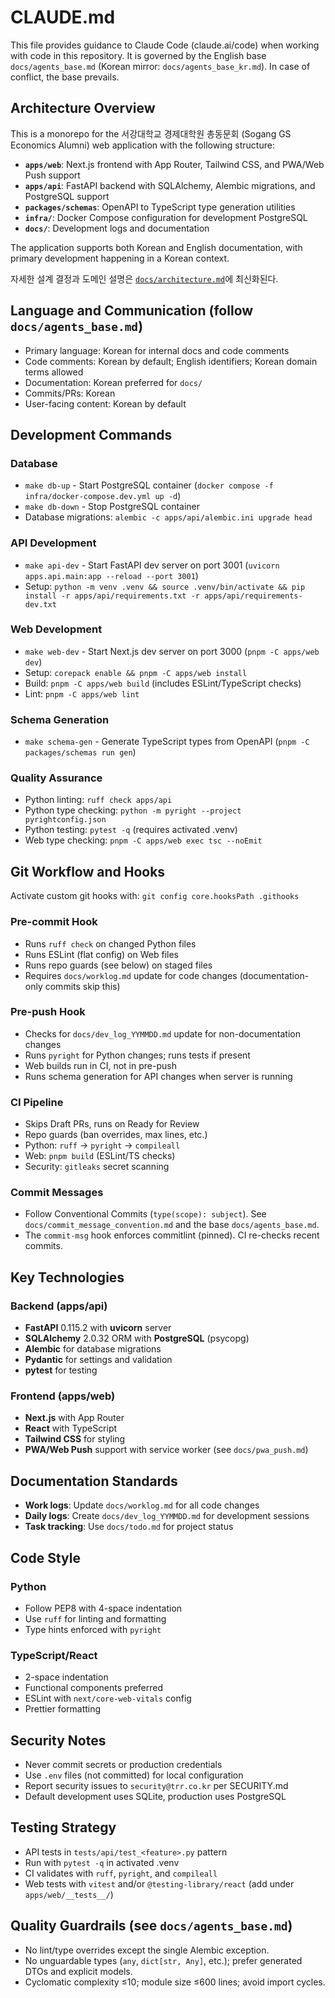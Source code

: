 # CLAUDE.md

This file provides guidance to Claude Code (claude.ai/code) when working with code in this repository. It is governed by the English base `docs/agents_base.md` (Korean mirror: `docs/agents_base_kr.md`). In case of conflict, the base prevails.

## Architecture Overview

This is a monorepo for the 서강대학교 경제대학원 총동문회 (Sogang GS Economics Alumni) web application with the following structure:

- **`apps/web`**: Next.js frontend with App Router, Tailwind CSS, and PWA/Web Push support
- **`apps/api`**: FastAPI backend with SQLAlchemy, Alembic migrations, and PostgreSQL support
- **`packages/schemas`**: OpenAPI to TypeScript type generation utilities
- **`infra/`**: Docker Compose configuration for development PostgreSQL
- **`docs/`**: Development logs and documentation

The application supports both Korean and English documentation, with primary development happening in a Korean context.

자세한 설계 결정과 도메인 설명은 [`docs/architecture.md`](docs/architecture.md)에 최신화된다.

## Language and Communication (follow `docs/agents_base.md`)

- Primary language: Korean for internal docs and code comments
- Code comments: Korean by default; English identifiers; Korean domain terms allowed
- Documentation: Korean preferred for `docs/`
- Commits/PRs: Korean
- User-facing content: Korean by default

## Development Commands

### Database
- `make db-up` - Start PostgreSQL container (`docker compose -f infra/docker-compose.dev.yml up -d`)
- `make db-down` - Stop PostgreSQL container
- Database migrations: `alembic -c apps/api/alembic.ini upgrade head`

### API Development
- `make api-dev` - Start FastAPI dev server on port 3001 (`uvicorn apps.api.main:app --reload --port 3001`)
- Setup: `python -m venv .venv && source .venv/bin/activate && pip install -r apps/api/requirements.txt -r apps/api/requirements-dev.txt`

### Web Development
- `make web-dev` - Start Next.js dev server on port 3000 (`pnpm -C apps/web dev`)
- Setup: `corepack enable && pnpm -C apps/web install`
- Build: `pnpm -C apps/web build` (includes ESLint/TypeScript checks)
- Lint: `pnpm -C apps/web lint`

### Schema Generation
- `make schema-gen` - Generate TypeScript types from OpenAPI (`pnpm -C packages/schemas run gen`)

### Quality Assurance
- Python linting: `ruff check apps/api`
- Python type checking: `python -m pyright --project pyrightconfig.json`
- Python testing: `pytest -q` (requires activated .venv)
- Web type checking: `pnpm -C apps/web exec tsc --noEmit`

## Git Workflow and Hooks

Activate custom git hooks with: `git config core.hooksPath .githooks`

### Pre-commit Hook
- Runs `ruff check` on changed Python files
- Runs ESLint (flat config) on Web files
- Runs repo guards (see below) on staged files
- Requires `docs/worklog.md` update for code changes (documentation-only commits skip this)

### Pre-push Hook
- Checks for `docs/dev_log_YYMMDD.md` update for non-documentation changes
- Runs `pyright` for Python changes; runs tests if present
- Web builds run in CI, not in pre-push
- Runs schema generation for API changes when server is running

### CI Pipeline
- Skips Draft PRs, runs on Ready for Review
- Repo guards (ban overrides, max lines, etc.)
- Python: `ruff` → `pyright` → `compileall`
- Web: `pnpm build` (ESLint/TS checks)
- Security: `gitleaks` secret scanning

### Commit Messages
- Follow Conventional Commits (`type(scope): subject`). See `docs/commit_message_convention.md` and the base `docs/agents_base.md`.
- The `commit-msg` hook enforces commitlint (pinned). CI re-checks recent commits.

## Key Technologies

### Backend (apps/api)
- **FastAPI** 0.115.2 with **uvicorn** server
- **SQLAlchemy** 2.0.32 ORM with **PostgreSQL** (psycopg)
- **Alembic** for database migrations
- **Pydantic** for settings and validation
- **pytest** for testing

### Frontend (apps/web)
- **Next.js** with App Router
- **React** with TypeScript
- **Tailwind CSS** for styling
- **PWA/Web Push** support with service worker (see `docs/pwa_push.md`)

## Documentation Standards

- **Work logs**: Update `docs/worklog.md` for all code changes
- **Daily logs**: Create `docs/dev_log_YYMMDD.md` for development sessions
- **Task tracking**: Use `docs/todo.md` for project status

## Code Style

### Python
- Follow PEP8 with 4-space indentation
- Use `ruff` for linting and formatting
- Type hints enforced with `pyright`

### TypeScript/React
- 2-space indentation
- Functional components preferred
- ESLint with `next/core-web-vitals` config
- Prettier formatting

## Security Notes

- Never commit secrets or production credentials
- Use `.env` files (not committed) for local configuration
- Report security issues to `security@trr.co.kr` per SECURITY.md
- Default development uses SQLite, production uses PostgreSQL

## Testing Strategy

- API tests in `tests/api/test_<feature>.py` pattern
- Run with `pytest -q` in activated .venv
- CI validates with `ruff`, `pyright`, and `compileall`
- Web tests with `vitest` and/or `@testing-library/react` (add under `apps/web/__tests__/`)

## Quality Guardrails (see `docs/agents_base.md`)
- No lint/type overrides except the single Alembic exception.
- No unguardable types (`any`, `dict[str, Any]`, etc.); prefer generated DTOs and explicit models.
- Cyclomatic complexity ≤10; module size ≤600 lines; avoid import cycles.
